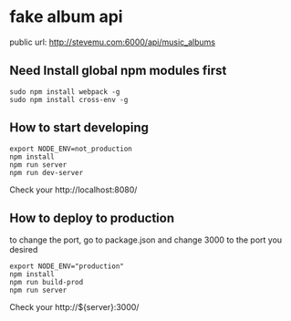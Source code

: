 # fake album api

public url: http://stevemu.com:6000/api/music_albums


## Need Install global npm modules first

```
sudo npm install webpack -g
sudo npm install cross-env -g
```

## How to start developing

```
export NODE_ENV=not_production
npm install
npm run server
npm run dev-server
```

Check your http://localhost:8080/

## How to deploy to production

to change the port, go to package.json and change 3000 to the port you desired

```
export NODE_ENV="production" 
npm install
npm run build-prod
npm run server
```

Check your http://${server}:3000/